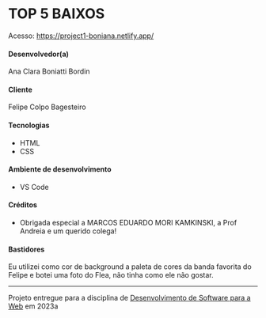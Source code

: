 # TOP 5 BAIXOS

Acesso: https://project1-boniana.netlify.app/


#### Desenvolvedor(a)
Ana Clara Boniatti Bordin

#### Cliente
Felipe Colpo Bagesteiro

#### Tecnologias
- HTML
- CSS

#### Ambiente de desenvolvimento
- VS Code

#### Créditos
- Obrigada especial a MARCOS EDUARDO MORI KAMKINSKI, a Prof Andreia e um querido colega!

#### Bastidores

Eu utilizei como cor de background a paleta de cores da banda favorita do Felipe e botei uma foto do Flea, não tinha como ele não gostar.


---
Projeto entregue para a disciplina de [Desenvolvimento de Software para a Web](http://github.com/andreainfufsm/elc1090-2023a) em 2023a
